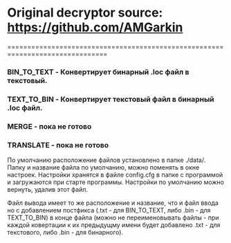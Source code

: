 # Original decryptor source: https://github.com/AMGarkin

===============================================================================

### BIN_TO_TEXT - Конвертирует бинарный .loc файл в текстовый.

### TEXT_TO_BIN - Конвертирует текстовый файл в бинарный .loc файл.

### MERGE - пока не готово

### TRANSLATE - пока не готово

По умолчанию расположение файлов установлено в папке ./data/. Папку и название файла по умолчанию, можно поменять в окне настроек. Настройки хранятся в файле config.cfg в папке с программой и загружаются при старте программы. Настройки по умолчанию можно вернуть, удалив этот файл.

Файл вывода имеет то же расположение и название, что и файл ввода но с добавлением постфикса (.txt - для BIN_TO_TEXT, либо .bin - для TEXT_TO_BIN) в конце файла (можно не переименовывать файлы - при каждой ковертации к их предыдущму имени будет добавлено .txt - для текстового, либо .bin - для бинарного).
